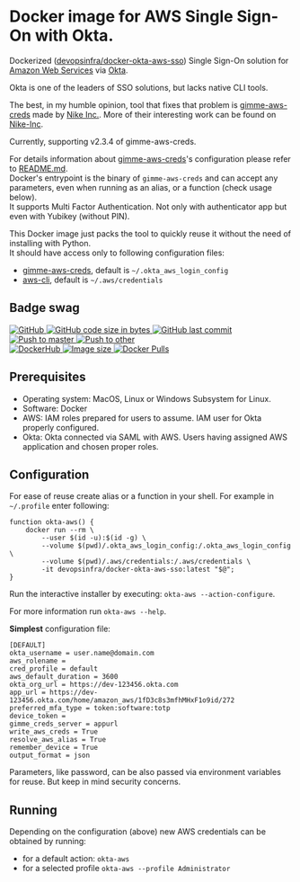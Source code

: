 # Docker image for AWS Single Sign-On with Okta.

Dockerized ([devopsinfra/docker-okta-aws-sso](https://hub.docker.com/repository/docker/devopsinfra/docker-okta-aws-sso)) Single Sign-On solution for [Amazon Web Services](https://aws.amazon.com/) via [Okta](https://www.okta.com/).

Okta is one of the leaders of SSO solutions, but lacks native CLI tools.

The best, in my humble opinion, tool that fixes that problem is [gimme-aws-creds](https://github.com/Nike-Inc/gimme-aws-creds) made by [Nike Inc.](http://engineering.nike.com). More of their interesting work can be found on [Nike-Inc](https://github.com/Nike-Inc).

Currently, supporting v2.3.4 of gimme-aws-creds.

For details information about [gimme-aws-creds](https://github.com/Nike-Inc/gimme-aws-creds)'s configuration please refer to [README.md](https://github.com/Nike-Inc/gimme-aws-creds/blob/master/README.md).
<br>Docker's entrypoint is the binary of `gimme-aws-creds` and can accept any parameters, even when running as an alias, or a function (check usage below).
<br>It supports Multi Factor Authentication. Not only with authenticator app but even with Yubikey (without PIN).

This Docker image just packs the tool to quickly reuse it without the need of installing with Python.
<br>It should have access only to following configuration files: 
* [gimme-aws-creds](https://github.com/Nike-Inc/gimme-aws-creds), default is `~/.okta_aws_login_config`
* [aws-cli](https://github.com/aws/aws-cli), default is `~/.aws/credentials`


## Badge swag
[
![GitHub](https://img.shields.io/badge/github-devops--infra%2Fdocker--okta--aws--sso-brightgreen.svg?style=flat-square&logo=github)
![GitHub code size in bytes](https://img.shields.io/github/languages/code-size/devops-infra/docker-okta-aws-sso?color=brightgreen&label=Code%20size&style=flat-square&logo=github)
![GitHub last commit](https://img.shields.io/github/last-commit/devops-infra/docker-okta-aws-sso?color=brightgreen&label=Last%20commit&style=flat-square&logo=github)
](https://github.com/devops-infra/docker-okta-aws-sso "shields.io")
[![Push to master](https://img.shields.io/github/workflow/status/devops-infra/docker-okta-aws-sso/Push%20to%20master?color=brightgreen&label=Master%20branch&logo=github&style=flat-square)
](https://github.com/devops-infra/docker-okta-aws-sso/actions?query=workflow%3A%22Push+to+master%22)
[![Push to other](https://img.shields.io/github/workflow/status/devops-infra/docker-okta-aws-sso/Push%20to%20other?color=brightgreen&label=Pull%20requests&logo=github&style=flat-square)
](https://github.com/devops-infra/docker-okta-aws-sso/actions?query=workflow%3A%22Push+to+other%22)
<br>
[
![DockerHub](https://img.shields.io/badge/docker-devopsinfra%2Fdocker--okta--aws--sso-blue.svg?style=flat-square&logo=docker)
![Image size](https://img.shields.io/docker/image-size/devopsinfra/docker-okta-aws-sso/latest?label=Image%20size&style=flat-square&logo=docker)
![Docker Pulls](https://img.shields.io/docker/pulls/devopsinfra/docker-okta-aws-sso?color=blue&label=Pulls&logo=docker&style=flat-square)
](https://hub.docker.com/r/devopsinfra/docker-okta-aws-sso "shields.io")


## Prerequisites
* Operating system: MacOS, Linux or Windows Subsystem for Linux.
* Software: Docker
* AWS: IAM roles prepared for users to assume. IAM user for Okta properly configured.
* Okta: Okta connected via SAML with AWS. Users having assigned AWS application and chosen proper roles.


## Configuration
For ease of reuse create alias or a function in your shell. For example in `~/.profile` enter following:
```shell script
function okta-aws() {
    docker run --rm \
        --user $(id -u):$(id -g) \
        --volume $(pwd)/.okta_aws_login_config:/.okta_aws_login_config \
        --volume $(pwd)/.aws/credentials:/.aws/credentials \
        -it devopsinfra/docker-okta-aws-sso:latest "$@";
}
```

Run the interactive installer by executing: `okta-aws --action-configure`.

For more information run `okta-aws --help`.

**Simplest** configuration file:
```
[DEFAULT]
okta_username = user.name@domain.com
aws_rolename =
cred_profile = default
aws_default_duration = 3600
okta_org_url = https://dev-123456.okta.com
app_url = https://dev-123456.okta.com/home/amazon_aws/1fD3c8s3mfhMHxF1o9id/272
preferred_mfa_type = token:software:totp
device_token =
gimme_creds_server = appurl
write_aws_creds = True
resolve_aws_alias = True
remember_device = True
output_format = json
```

Parameters, like password, can be also passed via environment variables for reuse. But keep in mind security concerns.


## Running
Depending on the configuration (above) new AWS credentials can be obtained by running:
* for a default action: `okta-aws`
* for a selected profile `okta-aws --profile Administrator`
